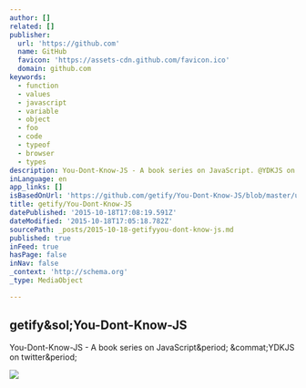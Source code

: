```yaml
---
author: []
related: []
publisher:
  url: 'https://github.com'
  name: GitHub
  favicon: 'https://assets-cdn.github.com/favicon.ico'
  domain: github.com
keywords:
  - function
  - values
  - javascript
  - variable
  - object
  - foo
  - code
  - typeof
  - browser
  - types
description: You-Dont-Know-JS - A book series on JavaScript. @YDKJS on twitter.
inLanguage: en
app_links: []
isBasedOnUrl: 'https://github.com/getify/You-Dont-Know-JS/blob/master/up%20%26%20going/ch2.md'
title: getify/You-Dont-Know-JS
datePublished: '2015-10-18T17:08:19.591Z'
dateModified: '2015-10-18T17:05:18.782Z'
sourcePath: _posts/2015-10-18-getifyyou-dont-know-js.md
published: true
inFeed: true
hasPage: false
inNav: false
_context: 'http://schema.org'
_type: MediaObject

---
```

<article style=""><h1>getify&amp;sol;You-Dont-Know-JS</h1><p>You-Dont-Know-JS - A book series on JavaScript&amp;period; &amp;commat;YDKJS on twitter&amp;period;</p><img src="https://avatars2.githubusercontent.com/u/150330?v=3&amp;s=400" /></article>